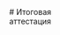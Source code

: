 <div style="background-image: url('end_att_bg.jpg'); background-size: cover; padding: 200px;">
      <!-- Ваш текст и другой Markdown-контент здесь -->
      # Итоговая аттестация
    </div>
